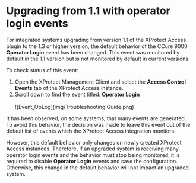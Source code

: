 # Upgrading from 1.1 with operator login events

For integrated systems upgrading from version 1.1 of the XProtect Access plugin to the 1.3 or higher version, the default behavior of the CCure 9000 **Operator Login** event has been changed. This event was monitored by default in the 1.1 version but is not monitored by default in current versions.

To check status of this event:

1. Open the XProtect Management Client and select the **Access Control Events** tab of the XProtect Access instance.
2. Scroll down to find the event titled: **Operator Login**</br>
    </br>
    ![Event_OpLog](img/Troubleshooting Guide.png)

It has been observed, on some systems, that many events are generated. To avoid this behavior, the decision was made to leave this event out of the default list of events which the XProtect Access integration monitors.

However, this default behavior only changes on newly created XProtect Access instances. Therefore, if an upgraded system is receiving many operator login events and the behavior must stop being monitored, it is required to disable **Operator Login** events and save the configuration. Otherwise, this change in the default behavior will not impact an upgraded system.